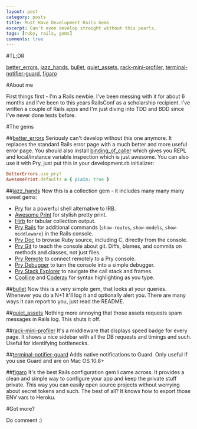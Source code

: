 ```yaml
---
layout: post
category: posts
title: Must Have Development Rails Gems
excerpt: Can't even develop straight without this pearls.
tags: [ruby, rails, gems]
comments: true
---
```


#TL;DR

[better_errors](https://github.com/charliesome/better_errors), [jazz_hands](https://github.com/nixme/jazz_hands), [bullet](https://github.com/flyerhzm/bullet), [quiet_assets](https://github.com/evrone/quiet_assets), [rack-mini-profiler](https://github.com/SamSaffron/MiniProfiler/tree/master/Ruby), [terminal-notifier-guard](https://github.com/Springest/terminal-notifier-guard), [figaro](https://github.com/laserlemon/figaro)

#About me

First things first - I'm a Rails newbie. I've been messing with it for about 6 months and I've been to this years RailsConf as a scholarship recipient. I've written a couple of Rails apps and I'm just diving into TDD and BDD since I've never done tests before.

#The gems

##[better_errors](https://github.com/charliesome/better_errors)
Seriously can't develop without this one anymore. It replaces the standard Rails error page with a much better and more useful error page. You should also install [binding\_of\_caller](https://github.com/banister/binding\_of\_caller) which gives you REPL and local/instance variable inspection which is just awesome. You can also use it with Pry, just put this in your development.rb initializer:

```ruby
BetterErrors.use_pry!
AwesomePrint.defaults = { plain: true }
```

##[jazz_hands](https://github.com/nixme/jazz_hands)
Now this is a collection gem - it includes many many many sweet gems:

* [Pry](http://pry.github.com) for a powerful shell alternative to IRB.
* [Awesome Print](https://github.com/michaeldv/awesome_print) for stylish pretty print.
* [Hirb](https://github.com/cldwalker/hirb) for tabular collection output.
* [Pry Rails](https://github.com/rweng/pry-rails) for additional commands (`show-routes`,
  `show-models`, `show-middleware`) in the Rails console.
* [Pry Doc](https://github.com/pry/pry-doc) to browse Ruby source, including C, directly from the
  console.
* [Pry Git](https://github.com/pry/pry-git) to teach the console about git. Diffs, blames, and
  commits on methods and classes, not just files.
* [Pry Remote](https://github.com/Mon-Ouie/pry-remote) to connect remotely to a Pry console.
* [Pry Debugger](https://github.com/nixme/pry-debugger) to turn the console into a simple debugger.
* [Pry Stack Explorer](https://github.com/pry/pry-stack_explorer) to navigate the call stack and
  frames.
* [Coolline](https://github.com/Mon-Ouie/coolline) and [Coderay](https://github.com/rubychan/coderay) for syntax highlighting as
  you type.

##[bullet](https://github.com/flyerhzm/bullet)
Now this is a very simple gem, that looks at your queries. Whenever you do a N+1 it'll log it and optionally alert you. There are many ways it can report to you, just read the README.

##[quiet_assets](https://github.com/evrone/quiet_assets)
Nothing more annoying that those assets requests spam messages in Rails log. This shuts it off.

##[rack-mini-profiler](https://github.com/SamSaffron/MiniProfiler/tree/master/Ruby)
It's a middleware that displays speed badge for every page. It shows a nice sidebar with all the DB requests and timings and such. Useful for identifying bottlenecks.

##[terminal-notifier-guard](https://github.com/Springest/terminal-notifier-guard)
Adds native notifications to Guard. Only useful if you use Guard and are on Mac OS 10.8+

##[figaro](https://github.com/laserlemon/figaro)
It's the best Rails configuration gem I came across. It provides a clean and simple way to configure your app and keep the private stuff private. This way you can easily open source projects without worrying about secret tokens and such. The best of all? It knows how to export those ENV vars to Heroku.

#Got more?

Do comment :)
